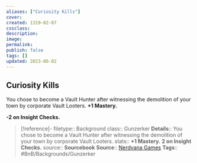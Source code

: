 ```yaml
---
aliases: ["Curiosity Kills"]
cover: 
created: 1319-02-07
cssclass: 
description: 
image: 
permalink: 
publish: false
tags: []
updated: 2023-06-02
---
```


## Curiosity Kills

You chose to become a Vault Hunter after witnessing the demolition of your town by corporate Vault Looters.
**+1 Mastery.**

**-2 on Insight Checks.**

> [!reference]-
> filetype:: Background
> class:: Gunzerker
> **Details**:: You chose to become a Vault Hunter after witnessing the demolition of your town by corporate Vault Looters.
> stats:: **+1 Mastery.**  **2 on Insight Checks.**
> source:: **Sourcebook**
> **Source**:: [Nerdvana Games](https://nerdvanagames.com)
> **Tags**:: #BnB/Backgrounds/Gunzerker
